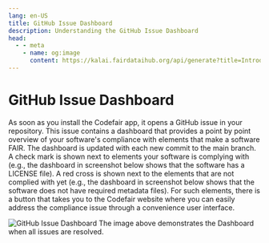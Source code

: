 ```yaml
---
lang: en-US
title: GitHub Issue Dashboard
description: Understanding the GitHub Issue Dashboard
head:
  - - meta
    - name: og:image
      content: https://kalai.fairdataihub.org/api/generate?title=Introduction%20to%20the%20Codefair%20Portal&description=&app=codefair-docs&org=fairdataihub
---
```


# GitHub Issue Dashboard

As soon as you install the Codefair app, it opens a GitHub issue in your repository. This issue contains a dashboard that provides a point by point overview of your software's compliance with elements that make a software FAIR. The dashboard is updated with each new commit to the main branch. A check mark is shown next to elements your software is complying with (e.g., the dashboard in screenshot below shows that the software has a LICENSE file). A red cross is shown next to the elements that are not complied with yet (e.g., the dashboard in screenshot below shows that the software does not have required metadata files). For such elements, there is a button that takes you to the Codefair website where you can easily address the compliance issue through a convenience user interface.

![GitHub Issue Dashboard](/codefair-issue-dashboard.png)
The image above demonstrates the Dashboard when all issues are resolved.
